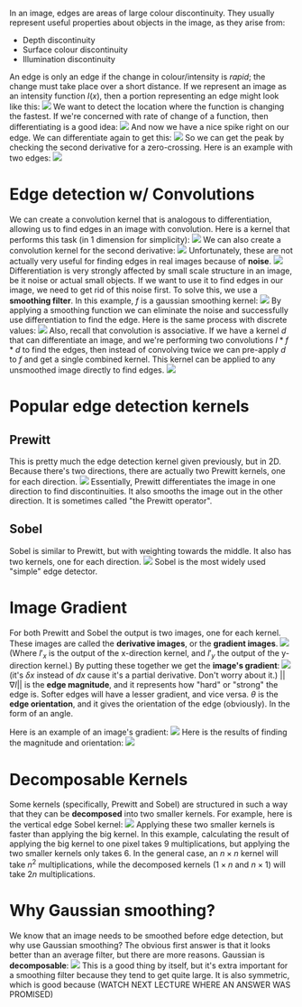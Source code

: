 In an image, edges are areas of large colour discontinuity. They usually represent useful properties about objects in the image, as they arise from:
- Depth discontinuity
- Surface colour discontinuity
- Illumination discontinuity

An edge is only an edge if the change in colour/intensity is *rapid*; the change must take place over a short distance.
If we represent an image as an intensity function $I(x)$, then a portion representing an edge might look like this:
![](Pasted%20image%2020240205152400.png)
We want to detect the location where the function is changing the fastest. If we're concerned with rate of change of a function, then differentiating is a good idea:
![](Pasted%20image%2020240205152516.png)
And now we have a nice spike right on our edge. We can differentiate again to get this:
![](Pasted%20image%2020240205152706.png)
So we can get the peak by checking the second derivative for a zero-crossing.
Here is an example with two edges:
![](Pasted%20image%2020240205152850.png)
# Edge detection w/ Convolutions
We can create a convolution kernel that is analogous to differentiation, allowing us to find edges in an image with convolution. Here is a kernel that performs this task (in 1 dimension for simplicity):
![](Pasted%20image%2020240205153108.png)
We can also create a convolution kernel for the second derivative:
![](Pasted%20image%2020240205153413.png)
Unfortunately, these are not actually very useful for finding edges in real images because of **noise**.
![](Pasted%20image%2020240205153458.png)
Differentiation is very strongly affected by small scale structure in an image, be it noise or actual small objects. If we want to use it to find edges in our image, we need to get rid of this noise first.
To solve this, we use a **smoothing filter**. In this example, $f$ is a gaussian smoothing kernel:
![](Pasted%20image%2020240205153746.png)
By applying a smoothing function we can eliminate the noise and successfully use differentiation to find the edge.
Here is the same process with discrete values:
![](Pasted%20image%2020240205154033.png)
Also, recall that convolution is associative. If we have a kernel $d$ that can differentiate an image, and we're performing two convolutions $I *f*d$ to find the edges, then instead of convolving twice we can pre-apply $d$ to $f$ and get a single combined kernel. This kernel can be applied to any unsmoothed image directly to find edges.
![](Pasted%20image%2020240205154312.png)
# Popular edge detection kernels
## Prewitt
This is pretty much the edge detection kernel given previously, but in 2D. Because there's two directions, there are actually two Prewitt kernels, one for each direction.
![](Pasted%20image%2020240205154818.png)
Essentially, Prewitt differentiates the image in one direction to find discontinuities. It also smooths the image out in the other direction.
It is sometimes called "the Prewitt operator".
## Sobel
Sobel is similar to Prewitt, but with weighting towards the middle. It also has two kernels, one for each direction.
![](Pasted%20image%2020240205155320.png)
Sobel is the most widely used "simple" edge detector.

# Image Gradient
For both Prewitt and Sobel the output is two images, one for each kernel. These images are called the **derivative images**, or the **gradient images**. 
![](Pasted%20image%2020240205160047.png)
(Where $I'_x$ is the output of the x-direction kernel, and $I'_y$ the output of the y-direction kernel.)
By putting these together we get the **image's gradient**:
![](Pasted%20image%2020240205160410.png)
(it's $\delta x$ instead of $dx$ cause it's a partial derivative. Don't worry about it.)
$||\nabla I||$ is the **edge magnitude**, and it represents how "hard" or "strong" the edge is. Softer edges will have a lesser gradient, and vice versa.
$\theta$ is the **edge orientation**, and it gives the orientation of the edge (obviously). In the form of an angle.

Here is an example of an image's gradient:
![](Pasted%20image%2020240205161122.png)
Here is the results of finding the magnitude and orientation:
![](Pasted%20image%2020240205161210.png)
# Decomposable Kernels
Some kernels (specifically, Prewitt and Sobel) are structured in such a way that they can be **decomposed** into two smaller kernels. For example, here is the vertical edge Sobel kernel:
![](Pasted%20image%2020240205161757.png)
Applying these two smaller kernels is faster than applying the big kernel. In this example, calculating the result of applying the big kernel to one pixel takes 9 multiplications, but applying the two smaller kernels only takes 6. In the general case, an $n \times n$ kernel will take $n^2$ multiplications, while the decomposed kernels ($1 \times n$ and $n \times 1$) will take $2n$ multiplications.

# Why Gaussian smoothing?
We know that an image needs to be smoothed before edge detection, but why use Gaussian smoothing? The obvious first answer is that it looks better than an average filter, but there are more reasons.
Gaussian is **decomposable**:
![](Pasted%20image%2020240205162749.png)
This is a good thing by itself, but it's extra important for a smoothing filter because they tend to get quite large.
It is also symmetric, which is good because (WATCH NEXT LECTURE WHERE AN ANSWER WAS PROMISED)